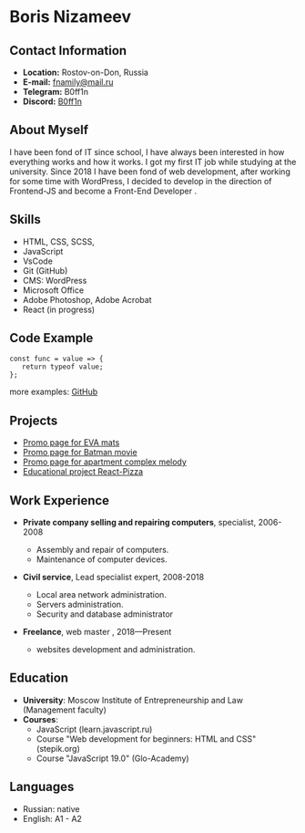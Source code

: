 # Boris Nizameev

## Contact Information

- **Location:** Rostov-on-Don, Russia
- **E-mail:** fnamily@mail.ru
- **Telegram:** B0ff1n
- **Discord:** [B0ff1n](https://discordapp.com/users/846261171061391431)

## About Myself

I have been fond of IT since school, I have always been interested in how everything works and how it works. I got my first IT job while studying at the university. Since 2018 I have been fond of web development, after working for some time with WordPress, I decided to develop in the direction of Frontend-JS and become a Front-End Developer .

## Skills

- HTML, CSS, SCSS,
- JavaScript
- VsCode
- Git (GitHub)
- CMS: WordPress
- Microsoft Office
- Adobe Photoshop, Adobe Acrobat
- React (in progress)

## Code Example

```
const func = value => {
   return typeof value;
};
```

more examples: [GitHub](https://github.com/Boffin-ux)

## Projects

- [Promo page for EVA mats](https://boffin-ux.github.io/EVARUGS/)
- [Promo page for Batman movie](https://boffin-ux.github.io/The-Batman/)
- [Promo page for apartment complex melody](https://boffin-ux.github.io/HousingEstateMelodia/)
- [Educational project React-Pizza](https://react-pizza-first.herokuapp.com)

## Work Experience

- **Private company selling and repairing computers**, specialist, 2006-2008

  - Assembly and repair of computers.
  - Maintenance of computer devices.

- **Сivil service**, Lead specialist expert, 2008-2018

  - Local area network administration.
  - Servers administration.
  - Security and database administrator

- **Freelance**, web master , 2018—Present
  - websites development and administration.

## Education

- **University**: Moscow Institute of Entrepreneurship and Law (Management faculty)
- **Courses**:
  - JavaScript (learn.javascript.ru)
  - Сourse "Web development for beginners: HTML and CSS" (stepik.org)
  - Сourse "JavaScript 19.0" (Glo-Academy)

## Languages

- Russian: native
- English: A1 - A2
